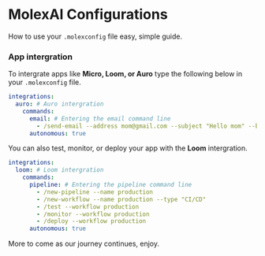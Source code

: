 # MolexAI Configurations
How to use your `.molexconfig` file easy, simple guide.

### App intergration
To intergrate apps like **Micro, Loom, or Auro** type the following below in your `.molexconfig` file.

```yaml
integrations:
  auro: # Auro intergration
    commands: 
      email: # Entering the email command line
        - /send-email --address mom@gmail.com --subject "Hello mom" --body "How are you doing?"
      autonomous: true
```
You can also test, monitor, or deploy your app with the **Loom** intergration.

```yaml
integrations:
  loom: # Loom intergration
    commands:
      pipeline: # Entering the pipeline command line
        - /new-pipeline --name production
        - /new-workflow --name production --type "CI/CD"
        - /test --workflow production
        - /monitor --workflow production
        - /deploy --workflow production
      autonomous: true
```
More to come as our journey continues, enjoy.
